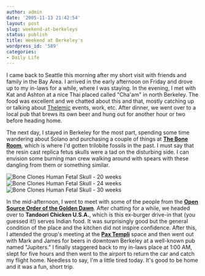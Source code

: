 ```yaml
---
author: admin
date: '2005-11-13 21:42:54'
layout: post
slug: weekend-at-berkeleys
status: publish
title: Weekend at Berkeley's
wordpress_id: '589'
categories:
- Daily Life
---
```


I came back to Seattle this morning after my short visit with friends
and family in the Bay Area. I arrived in the early afternoon on Friday
and drove up to my in-laws for a while, where I was staying. In the
evening, I met with Kat and Ashton at a nice Thai placed called "Cha'am"
in north Berkeley. The food was excellent and we chatted about this and
that, mostly catching up or talking about
[Thelemic](http://en.wikipedia.org/wiki/Thelema) events, work, etc.
After dinner, we went over to a local pub that brews its own beer and
hung out for another hour or two before heading home.

The next day, I stayed in Berkeley for the most part, spending some time
wandering about Solano and purchasing a couple of things at **[The Bone
Room](http://www.boneroom.com/)**, which is where I'd gotten trilobite
fossils in the past. I must say that the resin cast replica fetus skulls
were a tad on the disturbing side. I can envision some burning man crew
walking around with spears with these dangling from them or something
similar.

![Bone Clones Human Fetal Skull - 20
weeks](http://www.boneroom.com/casts/images_bc/human_fetal20.jpg) ![Bone
Clones Human Fetal Skull - 24
weeks](http://www.boneroom.com/casts/images_bc/human_fetal24.jpg) ![Bone
Clones Human Fetal Skull - 30
weeks](http://www.boneroom.com/casts/images_bc/human_fetal30.jpg)

In the mid-afternoon, I went to meet with some of the people from the
**[Open Source Order of the Golden Dawn](http://www.osogd.org/)**. After
chatting for a while, we headed over to **Tandoori Chicken U.S.A.**,
which is this ex-burger drive-in that (you guessed it!) serves Indian
food. It was surprisingly good but the general condition of the place
and the kitchen did not inspire confidence. After this, I attended the
group's meeting at the **[Pax Templi](http://www.paxtempli.net/)** space
and then went out with Mark and James for beers in downtown Berkeley at
a well-known pub named "Jupiters." I finally staggered back to my
in-laws place at 1:00 AM, slept for five hours and then went to the
airport to return the car and catch my flight home. Needless to say, I'm
a little tired today. It's good to be home and it was a fun, short trip.
